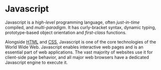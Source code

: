 # Javascript

Javascript is a *high-level* programming language, often *just-in-time* compiled, and *multi-paradigm*. It has curly-bracket syntax, dynamic typing, prototype-based object orientation and *first-class* functions.

Alongside [HTML](/wiki/Html) and [CSS](/wiki/Css), Javascript is one of the core technologies of the World Wide Web. Javascript enables interactive web pages and is an essential part of web applications. The vast majority of websites use it for client-side page behavior, and all major web browsers have a dedicated Javascript engine to execute it.


